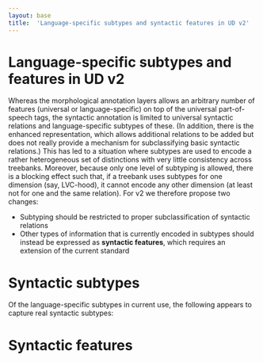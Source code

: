 ```yaml
---
layout: base
title:  'Language-specific subtypes and syntactic features in UD v2'
---
```


# Language-specific subtypes and features in UD v2

Whereas the morphological annotation layers allows an arbitrary number of features (universal or language-specific) on top of the universal part-of-speech tags, the syntactic annotation is limited to universal syntactic relations and language-specific subtypes of these. (In addition, there is the enhanced representation, which allows additional relations to be added but does not really provide a mechanism for subclassifying basic syntactic relations.) This has led to a situation where subtypes are used to encode a rather heterogeneous set of distinctions with very little consistency across treebanks. Moreover, because only one level of subtyping is allowed, there is a blocking effect such that, if a treebank uses subtypes for one dimension (say, LVC-hood), it cannot encode any other dimension (at least not for one and the same relation). For v2 we therefore propose two changes:

* Subtyping should be restricted to proper subclassification of syntactic relations 
* Other types of information that is currently encoded in subtypes should instead be expressed as **syntactic features**, which requires an extension of the current standard

# Syntactic subtypes

Of the language-specific subtypes in current use, the following appears to capture real syntactic subtypes:


# Syntactic features
